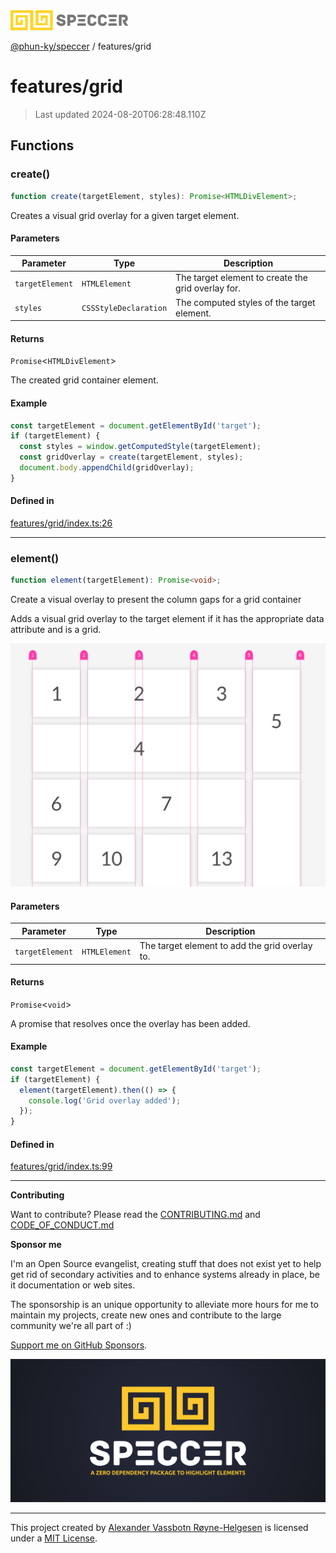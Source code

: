 <div>
  <img alt="SPECCER logo" src="https://raw.githubusercontent.com/phun-ky/speccer/main/public/logo-speccer-horizontal-colored-package.svg?raw=true" style="max-height:32px;" />
</div>

[@phun-ky/speccer](../README.md) / features/grid

# features/grid

> Last updated 2024-08-20T06:28:48.110Z

## Functions

### create()

```ts
function create(targetElement, styles): Promise<HTMLDivElement>;
```

Creates a visual grid overlay for a given target element.

#### Parameters

| Parameter       | Type                  | Description                                        |
| --------------- | --------------------- | -------------------------------------------------- |
| `targetElement` | `HTMLElement`         | The target element to create the grid overlay for. |
| `styles`        | `CSSStyleDeclaration` | The computed styles of the target element.         |

#### Returns

`Promise`\<`HTMLDivElement`>

The created grid container element.

#### Example

```ts
const targetElement = document.getElementById('target');
if (targetElement) {
  const styles = window.getComputedStyle(targetElement);
  const gridOverlay = create(targetElement, styles);
  document.body.appendChild(gridOverlay);
}
```

#### Defined in

[features/grid/index.ts:26](https://github.com/phun-ky/speccer/blob/main/src/features/grid/index.ts#L26)

---

### element()

```ts
function element(targetElement): Promise<void>;
```

Create a visual overlay to present the column gaps for a grid container

Adds a visual grid overlay to the target element if it has the appropriate data attribute and is a grid.

![grid](https://github.com/phun-ky/speccer/blob/main/public/grid.png?raw=true)

#### Parameters

| Parameter       | Type          | Description                                    |
| --------------- | ------------- | ---------------------------------------------- |
| `targetElement` | `HTMLElement` | The target element to add the grid overlay to. |

#### Returns

`Promise`\<`void`>

A promise that resolves once the overlay has been added.

#### Example

```ts
const targetElement = document.getElementById('target');
if (targetElement) {
  element(targetElement).then(() => {
    console.log('Grid overlay added');
  });
}
```

#### Defined in

[features/grid/index.ts:99](https://github.com/phun-ky/speccer/blob/main/src/features/grid/index.ts#L99)

---

**Contributing**

Want to contribute? Please read the [CONTRIBUTING.md](https://github.com/phun-ky/speccer/blob/main/CONTRIBUTING.md) and [CODE_OF_CONDUCT.md](https://github.com/phun-ky/speccer/blob/main/CODE_OF_CONDUCT.md)

**Sponsor me**

I'm an Open Source evangelist, creating stuff that does not exist yet to help get rid of secondary activities and to enhance systems already in place, be it documentation or web sites.

The sponsorship is an unique opportunity to alleviate more hours for me to maintain my projects, create new ones and contribute to the large community we're all part of :)

[Support me on GitHub Sponsors](https://github.com/sponsors/phun-ky).

![Speccer banner, with logo and slogan: A zero dependency package to highlight elements](https://github.com/phun-ky/speccer/blob/main/public/speccer-banner.png?raw=true)

---

This project created by [Alexander Vassbotn Røyne-Helgesen](http://phun-ky.net) is licensed under a [MIT License](https://choosealicense.com/licenses/mit/).
